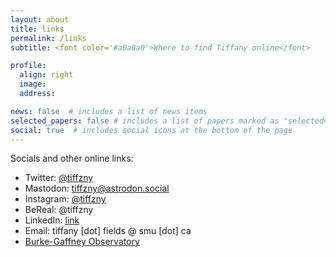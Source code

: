 ```yaml
---
layout: about
title: links
permalink: /links
subtitle: <font color='#a0a0a0'>Where to find Tiffany online</font>

profile:
  align: right
  image: 
  address: 

news: false  # includes a list of news items
selected_papers: false # includes a list of papers marked as "selected={true}"
social: true  # includes social icons at the bottom of the page
---
```


Socials and other online links:

* Twitter: [@tiffzny](https://twitter.com/tiffzny)
* Mastodon: [tiffzny@astrodon.social](https://astrodon.social/@tiffzny)
* Instagram: [@tiffzny](https://instagram.com/tiffzny)
* BeReal: @tiffzny
* LinkedIn: [link](https://www.linkedin.com/in/tiffzny/)
* Email: tiffany [dot] fields @ smu [dot] ca
* [Burke-Gaffney Observatory](https://www.observatory.smu.ca)
